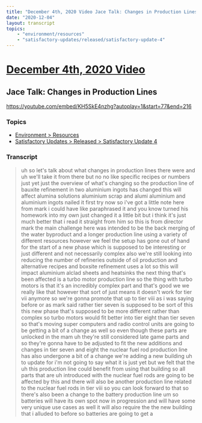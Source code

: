 ```yaml
---
title: "December 4th, 2020 Video Jace Talk: Changes in Production Lines"
date: "2020-12-04"
layout: transcript
topics:
    - "environment/resources"
    - "satisfactory-updates/released/satisfactory-update-4"
---
```

# [December 4th, 2020 Video](../2020-12-04.md)
## Jace Talk: Changes in Production Lines
https://youtube.com/embed/KH5SkE4nzhg?autoplay=1&start=77&end=216

### Topics
* [Environment > Resources](../topics/environment/resources.md)
* [Satisfactory Updates > Released > Satisfactory Update 4](../topics/satisfactory-updates/released/satisfactory-update-4.md)

### Transcript

> uh so let's talk about what changes in production lines there were and uh we'll take it from there but no no like specific recipes or numbers just yet just the overview of what's changing so the production line of bauxite refinement in two aluminium ingots has changed this will affect alumina solutions aluminium scrap and alumi aluminium and aluminium ingots nailed it first try now so i've got a little note here from mark i could have like paraphrased it and you know turned his homework into my own just changed it a little bit but i think it's just much better that i read it straight from him so this is from director mark the main challenge here was intended to be the back merging of the water byproduct and a longer production line using a variety of different resources however we feel the setup has gone out of hand for the start of a new phase which is supposed to be interesting or just different and not necessarily complex also we're still looking into reducing the number of refineries outside of oil production and alternative recipes and boxsite refinement uses a lot so this will impact aluminium alclad sheets and heatsinks the next thing that's been affected is a turbo motor production line so the thing with turbo motors is that it's an incredibly complex part and that's good we we really like that however that sort of just means it doesn't work for tier vii anymore so we're gonna promote that up to tier viii as i was saying before or as mark said rather tier seven is supposed to be sort of this this new phase that's supposed to be more different rather than complex so turbo motors would fit better into tier eight than tier seven so that's moving super computers and radio control units are going to be getting a bit of a change as well so even though these parts are unlocked in the mam uh they're still considered late game parts and so they're gonna have to be adjusted to fit the new additions and changes in tier seven and eight the nuclear fuel rod production line has also undergone a bit of a change we're adding a new building uh to update for i'm not going to say what it is just yet but we felt that the uh this production line could benefit from using that building so all parts that are uh introduced with the nuclear fuel rods are going to be affected by this and there will also be another production line related to the nuclear fuel rods in tier viii so you can look forward to that so there's also been a change to the battery production line um so batteries will have its own spot now in progression and will have some very unique use cases as well it will also require the the new building that i alluded to before so batteries are going to get a

